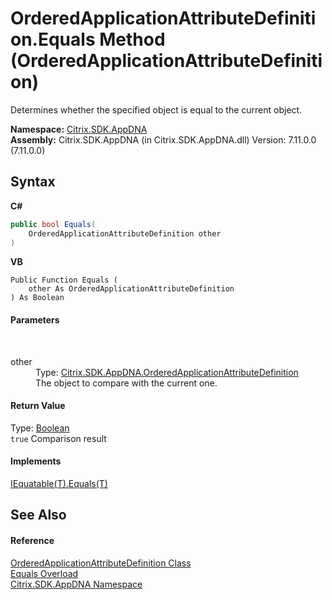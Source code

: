 # OrderedApplicationAttributeDefinition.Equals Method (OrderedApplicationAttributeDefinition)
 

Determines whether the specified object is equal to the current object.

**Namespace:**&nbsp;[Citrix.SDK.AppDNA](index.md)<br />**Assembly:**&nbsp;Citrix.SDK.AppDNA (in Citrix.SDK.AppDNA.dll) Version: 7.11.0.0 (7.11.0.0)

## Syntax

**C#**
```csharp
public bool Equals(
	OrderedApplicationAttributeDefinition other
)
```

**VB**
```vbnet
Public Function Equals ( 
	other As OrderedApplicationAttributeDefinition
) As Boolean
```


#### Parameters
&nbsp;<dl><dt>other</dt><dd>Type: <a href="6458c140-5bc4-f365-3f4f-6c2a1d706826">Citrix.SDK.AppDNA.OrderedApplicationAttributeDefinition</a><br />The object to compare with the current one.</dd></dl>

#### Return Value
Type: <a href="http://msdn2.microsoft.com/en-us/library/a28wyd50" target="_blank">Boolean</a><br />`true` Comparison result

#### Implements
<a href="http://msdn2.microsoft.com/en-us/library/ms131190" target="_blank">IEquatable(T).Equals(T)</a><br />

## See Also


#### Reference
<a href="6458c140-5bc4-f365-3f4f-6c2a1d706826">OrderedApplicationAttributeDefinition Class</a><br /><a href="b0dc8057-2c08-8ef3-50cd-0d5589e6eefa">Equals Overload</a><br /><a href="fe2d265b-410b-8b11-1eb4-a790e0b062bf">Citrix.SDK.AppDNA Namespace</a><br />
